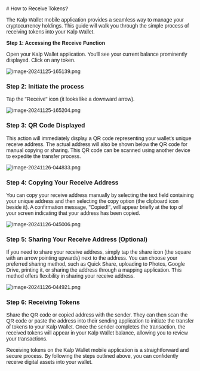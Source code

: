 <style>  body { font-family: "Source Sans 3", sans-serif!important; }</style>
<link href="https://fonts.googleapis.com/css2?family=Source+Sans+3:ital,wght@0,200..900;1,200..900&display=swap" rel="stylesheet">    
<link rel="stylesheet" href="https://fonts.googleapis.com/icon?family=Material+Icons">
# How to Receive Tokens?

The Kalp Wallet mobile application provides a seamless way to manage your cryptocurrency holdings. This guide will walk you through the simple process of receiving tokens into your Kalp Wallet.

**Step 1: Accessing the Receive Function**

Open your Kalp Wallet application. You'll see your current balance prominently displayed. Click on any token.

![image-20241125-165139.png](https://doc-images-kalp-studio.s3.ap-south-1.amazonaws.com/Kalp+Wallet+Mobile/How+to+receive+tokens/RT+1.png)

### **Step 2: Initiate the process**

Tap the "Receive" icon (it looks like a downward arrow).

![image-20241125-165204.png](https://doc-images-kalp-studio.s3.ap-south-1.amazonaws.com/Kalp+Wallet+Mobile/How+to+receive+tokens/RT+2.png)

### Step 3: QR Code Displayed

This action will immediately display a QR code representing your wallet's unique receive address. The actual address will also be shown below the QR code for manual copying or sharing. This QR code can be scanned using another device to expedite the transfer process.

![image-20241126-044833.png](https://doc-images-kalp-studio.s3.ap-south-1.amazonaws.com/Kalp+Wallet+Mobile/How+to+receive+tokens/RT+3.png)

### **Step 4: Copying Your Receive Address**

You can copy your receive address manually by selecting the text field containing your unique address and then selecting the copy option (the clipboard icon beside it). A confirmation message, "Copied!", will appear briefly at the top of your screen indicating that your address has been copied.

![image-20241126-045006.png](https://doc-images-kalp-studio.s3.ap-south-1.amazonaws.com/Kalp+Wallet+Mobile/How+to+receive+tokens/RT+4.png)

### **Step 5: Sharing Your Receive Address (Optional)**

If you need to share your receive address, simply tap the share icon (the square with an arrow pointing upwards) next to the address. You can choose your preferred sharing method, such as Quick Share, uploading to Photos, Google Drive, printing it, or sharing the address through a mapping application. This method offers flexibility in sharing your receive address.

![image-20241126-044921.png](https://doc-images-kalp-studio.s3.ap-south-1.amazonaws.com/Kalp+Wallet+Mobile/How+to+receive+tokens/RT+5.png)

### **Step 6: Receiving Tokens**

Share the QR code or copied address with the sender. They can then scan the QR code or paste the address into their sending application to initiate the transfer of tokens to your Kalp Wallet. Once the sender completes the transaction, the received tokens will appear in your Kalp Wallet balance, allowing you to review your transactions.

Receiving tokens on the Kalp Wallet mobile application is a straightforward and secure process. By following the steps outlined above, you can confidently receive digital assets into your wallet.